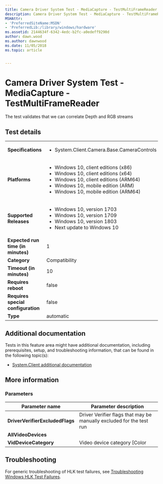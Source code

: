 ```yaml
---
title: Camera Driver System Test - MediaCapture - TestMultiFrameReader
description: Camera Driver System Test - MediaCapture - TestMultiFrameReader
MSHAttr:
- 'PreferredSiteName:MSDN'
- 'PreferredLib:/library/windows/hardware'
ms.assetid: 2144634f-6342-4edc-b2fc-a0edeff9290d
author: dawn.wood
ms.author: dawnwood
ms.date: 11/05/2018
ms.topic: article


---
```


# <span id="p_hlk_test.31a1d1d3-f43f-42ad-a66b-7f81eec154de"></span>Camera Driver System Test - MediaCapture - TestMultiFrameReader


The test validates that we can correlate Depth and RGB streams

## Test details

|||
|---|---|
| **Specifications**  | <ul><li>System.Client.Camera.Base.CameraControls</li></ul> |  
| **Platforms**   | <ul><li>Windows 10, client editions (x86)</li><li>Windows 10, client editions (x64)</li><li>Windows 10, client editions (ARM64)</li><li>Windows 10, mobile edition (ARM)</li><li>Windows 10, mobile edition (ARM64)</li></ul> |
| **Supported Releases** | <ul><li>Windows 10, version 1703</li><li>Windows 10, version 1709</li><li>Windows 10, version 1803</li><li>Next update to Windows 10</li></ul> |
|**Expected run time (in minutes)**| 1 |
|**Category**| Compatibility |
|**Timeout (in minutes)**| 10 |
|**Requires reboot**| false |
|**Requires special configuration**| false |
|**Type**| automatic |



## <span id="Additional_documentation"></span><span id="additional_documentation"></span><span id="ADDITIONAL_DOCUMENTATION"></span>Additional documentation


Tests in this feature area might have additional documentation, including prerequisites, setup, and troubleshooting information, that can be found in the following topic(s):

-   [System.Client additional documentation](system-client-additional-documentation.md)

## <span id="More_information"></span><span id="more_information"></span><span id="MORE_INFORMATION"></span>More information


### <span id="Parameters"></span><span id="parameters"></span><span id="PARAMETERS"></span>Parameters

|         Parameter name          |                        Parameter description                         |
|---------------------------------|----------------------------------------------------------------------|
| **DriverVerifierExcludedFlags** | Driver Verifier flags that may be manually excluded for the test run |
|       **AllVideoDevices**       |                                                                      |
|      **VidDeviceCategory**      |                    Video device category \[Color                     |

## <span id="Troubleshooting"></span><span id="troubleshooting"></span><span id="TROUBLESHOOTING"></span>Troubleshooting


For generic troubleshooting of HLK test failures, see [Troubleshooting Windows HLK Test Failures](../user/troubleshooting-windows-hlk-test-failures.md).










